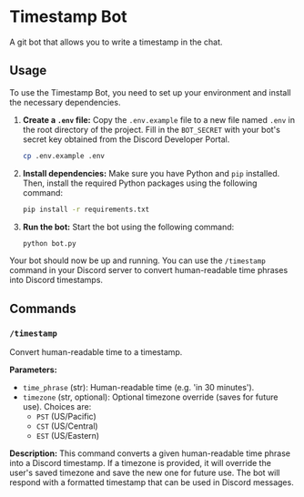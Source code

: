 # Timestamp Bot
A git bot that allows you to write a timestamp in the chat.

## Usage
To use the Timestamp Bot, you need to set up your environment and install the necessary dependencies.

1. **Create a `.env` file:**
    Copy the `.env.example` file to a new file named `.env` in the root directory of the project. Fill in the `BOT_SECRET` with your bot's secret key obtained from the Discord Developer Portal.

    ```bash
    cp .env.example .env
    ```

2. **Install dependencies:**
    Make sure you have Python and `pip` installed. Then, install the required Python packages using the following command:

    ```bash
    pip install -r requirements.txt
    ```

3. **Run the bot:**
    Start the bot using the following command:

    ```bash
    python bot.py
    ```

Your bot should now be up and running. You can use the `/timestamp` command in your Discord server to convert human-readable time phrases into Discord timestamps.

## Commands

### `/timestamp`
Convert human-readable time to a timestamp.

**Parameters:**
- `time_phrase` (str): Human-readable time (e.g. 'in 30 minutes').
- `timezone` (str, optional): Optional timezone override (saves for future use). Choices are:
    - `PST` (US/Pacific)
    - `CST` (US/Central)
    - `EST` (US/Eastern)

**Description:**
This command converts a given human-readable time phrase into a Discord timestamp. If a timezone is provided, it will override the user's saved timezone and save the new one for future use. The bot will respond with a formatted timestamp that can be used in Discord messages.